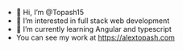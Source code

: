 - 👋 Hi, I’m @Topash15
- 👀 I’m interested in full stack web development
- 🌱 I’m currently learning Angular and typescript
- You can see my work at https://alextopash.com

<!---
Topash15/Topash15 is a ✨ special ✨ repository because its `README.md` (this file) appears on your GitHub profile.
You can click the Preview link to take a look at your changes.
--->
